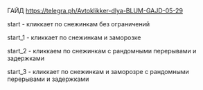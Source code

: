 ГАЙД
https://telegra.ph/Avtoklikker-dlya-BLUM-GAJD-05-29


start - кликкает по снежинкам без ограничений

start_1 - кликкает по снежинкам и заморозке

start_2 - кликкаем по снежинкам с рандомными перерывами и задержками

start_3 - кликкает по снежинкам и заморозре с рандомными перерывами и задержками 
